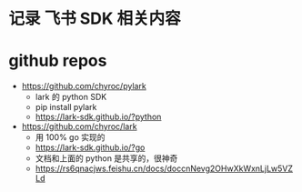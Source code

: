 # 记录 飞书 SDK 相关内容

#  github repos
- https://github.com/chyroc/pylark
  - lark 的 python SDK
  - pip install pylark
  - https://lark-sdk.github.io/?python
- https://github.com/chyroc/lark
  - 用 100% go 实现的
  - https://lark-sdk.github.io/?go
  - 文档和上面的 python 是共享的，很神奇
  - https://rs6qnacjws.feishu.cn/docs/doccnNevg2OHwXkWxnLjLw5VZLd
 
